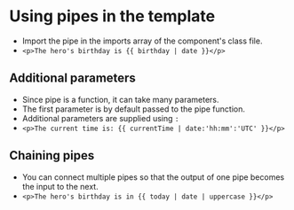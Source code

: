 # Using pipes in the template

- Import the pipe in the imports array of the component's class file.
- `<p>The hero's birthday is {{ birthday | date }}</p>`


## Additional parameters

- Since pipe is a function, it can take many parameters.
- The first parameter is by default passed to the pipe function.
- Additional parameters are supplied using `:`
- `<p>The current time is: {{ currentTime | date:'hh:mm':'UTC' }}</p>`


## Chaining pipes

- You can connect multiple pipes so that the output of one pipe becomes the input to the next.
- `<p>The hero's birthday is in {{ today | date | uppercase }}</p>`
